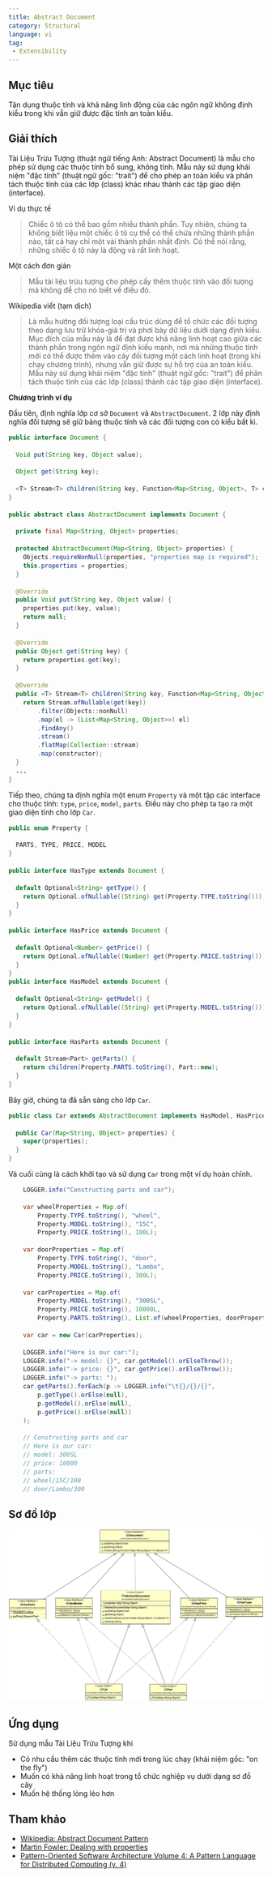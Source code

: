 ```yaml
---
title: Abstract Document
category: Structural
language: vi
tag: 
 - Extensibility
---
```


## Mục tiêu

Tận dụng thuộc tính và khả năng linh động của các ngôn ngữ không định kiểu trong khi vẫn giữ được đặc tính an toàn kiểu.

## Giải thích

Tài Liệu Trừu Tượng (thuật ngữ tiếng Anh: Abstract Document) là mẫu cho phép sử dụng các thuộc tính bổ sung, không tĩnh.
Mẫu này sử dụng khái niệm "đặc tính" (thuật ngữ gốc: "trait") để cho phép an toàn kiểu và phân tách thuộc tính của các lớp (class) khác nhau thành các tập giao diện (interface).

Ví dụ thực tế

>  Chiếc ô tô có thể bao gồm nhiều thành phần. Tuy nhiên, chúng ta không biết liệu một chiếc ô tô cụ thể có thể chứa những thành phần nào, tất cả hay chỉ một vài thành phần nhất định. Có thể nói rằng, những chiếc ô tô này là động và rất linh hoạt.

Một cách đơn giản

> Mẫu tài liệu trừu tượng cho phép cấy thêm thuộc tính vào đối tượng mà không để cho nó biết về điều đó.

Wikipedia viết (tạm dịch)

> Là mẫu hướng đối tượng loại cấu trúc dùng để tổ chức các đối tượng theo dạng lưu trữ khóa-giá trị và phơi bày dữ liệu dưới dạng định kiểu. Mục đích của mẫu này là để đạt được khả năng linh hoạt cao giữa các thành phần trong ngôn ngữ định kiểu mạnh, nơi mà những thuộc tính mới có thể được thêm vào cây đối tượng một cách linh hoạt (trong khi chạy chương trình), nhưng vẫn giữ được sự hỗ trợ của an toàn kiểu. Mẫu này sử dụng khái niệm "đặc tính" (thuật ngữ gốc: "trait") để phân tách thuộc tính của các lớp (class) thành các tập giao diện (interface).


**Chương trình ví dụ**

Đầu tiên, định nghĩa lớp cơ sở `Document` và `AbstractDocument`. 
2 lớp này định nghĩa đối tượng sẽ giữ bảng thuộc tính và các đối tượng con có kiểu bất kì. 

```java
public interface Document {

  Void put(String key, Object value);

  Object get(String key);

  <T> Stream<T> children(String key, Function<Map<String, Object>, T> constructor);
}

public abstract class AbstractDocument implements Document {

  private final Map<String, Object> properties;

  protected AbstractDocument(Map<String, Object> properties) {
    Objects.requireNonNull(properties, "properties map is required");
    this.properties = properties;
  }

  @Override
  public Void put(String key, Object value) {
    properties.put(key, value);
    return null;
  }

  @Override
  public Object get(String key) {
    return properties.get(key);
  }

  @Override
  public <T> Stream<T> children(String key, Function<Map<String, Object>, T> constructor) {
    return Stream.ofNullable(get(key))
        .filter(Objects::nonNull)
        .map(el -> (List<Map<String, Object>>) el)
        .findAny()
        .stream()
        .flatMap(Collection::stream)
        .map(constructor);
  }
  ...
}
```

Tiếp theo, chúng ta định nghĩa một enum `Property` và một tập các interface cho thuộc tính: `type`, `price`, `model`, `parts`.
Điều này cho phép ta tạo ra một giao diện tĩnh cho lớp `Car`.

```java
public enum Property {

  PARTS, TYPE, PRICE, MODEL
}

public interface HasType extends Document {

  default Optional<String> getType() {
    return Optional.ofNullable((String) get(Property.TYPE.toString()));
  }
}

public interface HasPrice extends Document {

  default Optional<Number> getPrice() {
    return Optional.ofNullable((Number) get(Property.PRICE.toString()));
  }
}
public interface HasModel extends Document {

  default Optional<String> getModel() {
    return Optional.ofNullable((String) get(Property.MODEL.toString()));
  }
}

public interface HasParts extends Document {

  default Stream<Part> getParts() {
    return children(Property.PARTS.toString(), Part::new);
  }
}
```

Bây giờ, chúng ta đã sẵn sàng cho lớp `Car`.

```java
public class Car extends AbstractDocument implements HasModel, HasPrice, HasParts {

  public Car(Map<String, Object> properties) {
    super(properties);
  }
}
```

Và cuối cùng là cách khởi tạo và sử dụng `Car` trong một ví dụ hoàn chỉnh. 

```java
    LOGGER.info("Constructing parts and car");

    var wheelProperties = Map.of(
        Property.TYPE.toString(), "wheel",
        Property.MODEL.toString(), "15C",
        Property.PRICE.toString(), 100L);

    var doorProperties = Map.of(
        Property.TYPE.toString(), "door",
        Property.MODEL.toString(), "Lambo",
        Property.PRICE.toString(), 300L);

    var carProperties = Map.of(
        Property.MODEL.toString(), "300SL",
        Property.PRICE.toString(), 10000L,
        Property.PARTS.toString(), List.of(wheelProperties, doorProperties));

    var car = new Car(carProperties);

    LOGGER.info("Here is our car:");
    LOGGER.info("-> model: {}", car.getModel().orElseThrow());
    LOGGER.info("-> price: {}", car.getPrice().orElseThrow());
    LOGGER.info("-> parts: ");
    car.getParts().forEach(p -> LOGGER.info("\t{}/{}/{}",
        p.getType().orElse(null),
        p.getModel().orElse(null),
        p.getPrice().orElse(null))
    );

    // Constructing parts and car
    // Here is our car:
    // model: 300SL
    // price: 10000
    // parts: 
    // wheel/15C/100
    // door/Lambo/300
```

## Sơ đồ lớp

![alt text](../../../abstract-document/etc/abstract-document.png "Abstract Document Traits and Domain")

## Ứng dụng

Sử dụng mẫu Tài Liệu Trừu Tượng khi

* Có nhu cầu thêm các thuộc tính mới trong lúc chạy (khái niệm gốc: "on the fly")
* Muốn có khả năng linh hoạt trong tổ chức nghiệp vụ dưới dạng sơ đồ cây
* Muốn hệ thống lỏng lẻo hơn

## Tham khảo

* [Wikipedia: Abstract Document Pattern](https://en.wikipedia.org/wiki/Abstract_Document_Pattern)
* [Martin Fowler: Dealing with properties](http://martinfowler.com/apsupp/properties.pdf)
* [Pattern-Oriented Software Architecture Volume 4: A Pattern Language for Distributed Computing (v. 4)](https://www.amazon.com/gp/product/0470059028/ref=as_li_qf_asin_il_tl?ie=UTF8&tag=javadesignpat-20&creative=9325&linkCode=as2&creativeASIN=0470059028&linkId=e3aacaea7017258acf184f9f3283b492)
